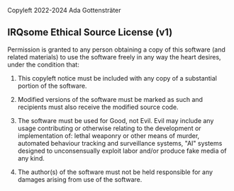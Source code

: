 Copyleft 2022-2024 Ada Gottensträter

IRQsome Ethical Source License (v1)
-----------------------------------
Permission is granted to any person obtaining a copy of this software (and related materials) to use the software freely in any way the heart desires, under the condition that:

1. This copyleft notice must be included with any copy of a substantial portion of the software.

2. Modified versions of the software must be marked as such and recipients must also receive the modified source code.

3. The software must be used for Good, not Evil. Evil may include any usage contributing or otherwise relating to the development or implementation of: lethal weaponry or other means of murder, automated behaviour tracking and surveillance systems, "AI" systems designed to unconsensually exploit labor and/or produce fake media of any kind.

4. The author(s) of the software must not be held responsible for any damages arising from use of the software.